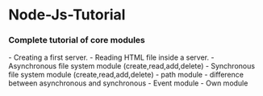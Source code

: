 # Node-Js-Tutorial
<h3>Complete tutorial of core modules</h3>
- Creating a first server.
- Reading HTML file inside a server.
- Asynchronous file system module (create,read,add,delete)
- Synchronous file system module (create,read,add,delete)
- path module
- difference between asynchronous and synchronous
- Event module
- Own module
